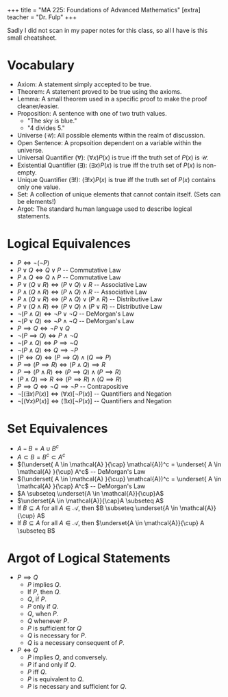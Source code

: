 +++
title = "MA 225: Foundations of Advanced Mathematics"
[extra]
teacher = "Dr. Fulp"
+++

Sadly I did not scan in my paper notes for this class, so all I have is this
small cheatsheet.

# Vocabulary

* Axiom: A statement simply accepted to be true.
* Theorem: A statement proved to be true using the axioms.
* Lemma: A small theorem used in a specific proof to make the proof cleaner/easier.
* Proposition: A sentence with one of two truth values.
  * "The sky is blue."
  * "4 divides 5."
* Universe ($\mathcal{U}$): All possible elements within the realm of discussion.
* Open Sentence: A propsoition dependent on a variable within the universe.
* Universal Quantifier ($\forall$): $(\forall x) P(x)$ is true iff the truth set of $P(x)$ is
  $\mathcal{U}$.
* Existential Quantifier ($\exists$): $(\exists x) P(x)$ is true iff the truth set of $P(x)$ is
  non-empty.
* Unique Quantifier ($\exists!$): $(\exists! x) P(x)$ is true iff the truth set of $P(x)$ contains
  only one value.
* Set: A collection of unique elements that cannot contain itself. (Sets can be elements!)
* Argot: The standard human language used to describe logical statements.

# Logical Equivalences

* $P \iff \neg(\neg P)$
* $P \lor Q \iff Q \lor P$ -- Commutative Law
* $P \land Q \iff Q \land P$ -- Commutative Law
* $P \lor (Q \lor R) \iff (P \lor Q) \lor R$ -- Associative Law
* $P \land (Q \land R) \iff (P \land Q) \land R$ -- Associative Law
* $P \land (Q \lor R) \iff (P \land Q) \lor (P \land R)$ -- Distributive Law
* $P \lor (Q \land R) \iff (P \lor Q) \land (P \lor R)$ -- Distributive Law
* $\neg (P \land Q) \iff \neg P \lor \neg Q$ -- DeMorgan's Law
* $\neg (P \lor Q) \iff \neg P \land \neg Q$ -- DeMorgan's Law
* $P \implies Q \iff \neg P \lor Q$
* $\neg (P \implies Q) \iff P \land \neg Q$
* $\neg (P \land Q) \iff P \implies \neg Q$
* $\neg (P \land Q) \iff Q \implies \neg P$
* $(P \iff Q) \iff (P \implies Q) \land (Q \implies P)$
* $P \implies (P \implies R) \iff (P \land Q) \implies R$
* $P \implies (P \land R) \iff (P \implies Q) \land (P \implies R)$
* $(P \land Q) \implies R \iff (P \implies R) \land (Q \implies R)$
* $P \implies Q \iff \neg Q \implies \neg P$ -- Contrapositive
* $\neg [ (\exists x) P(x)] \iff (\forall x)[\neg P(x)]$ -- Quantifiers and Negation
* $\neg [ (\forall x) P(x)] \iff (\exists x)[\neg P(x)]$ -- Quantifiers and Negation

# Set Equivalences

* $A - B = A \cup B^c$
* $A \subset B = B^c \subset A^c$
* $(\underset{ A \in \mathcal{A} }{\cap} \mathcal{A})^c = \underset{ A \in \mathcal{A} }{\cup} A^c$ -- DeMorgan's Law
* $(\underset{ A \in \mathcal{A} }{\cup} \mathcal{A})^c = \underset{ A \in \mathcal{A} }{\cap} A^c$ -- DeMorgan's Law
* $A \subseteq \underset{A \in \mathcal{A}}{\cup}A$
* $\underset{A \in \mathcal{A}}{\cap}A \subseteq A$
* If $B \subseteq A$ for all $A \in \mathcal{A}$, then $B \subseteq \underset{A \in \mathcal{A}}{\cup} A$
* If $B \subseteq A$ for all $A \in \mathcal{A}$, then $\underset{A \in \mathcal{A}}{\cup} A \subseteq B$

# Argot of Logical Statements

* $P \implies Q$
  * $P$ implies $Q$.
  * If $P$, then $Q$.
  * $Q$, if $P$.
  * $P$ only if $Q$.
  * $Q$, when $P$.
  * $Q$ whenever $P$.
  * $P$ is sufficient for $Q$
  * $Q$ is necessary for $P$.
  * $Q$ is a necessary consequent of $P$.
* $P \iff Q$
  * $P$ implies $Q$, and conversely.
  * $P$ if and only if $Q$.
  * $P$ iff $Q$.
  * $P$ is equivalent to $Q$.
  * $P$ is necessary and sufficient for $Q$.
